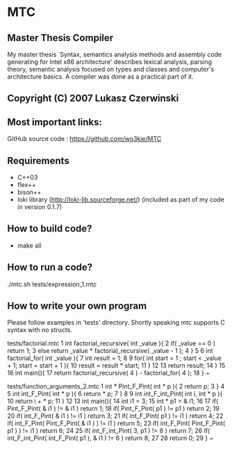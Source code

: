 # MTC

## Master Thesis Compiler
My master thesis `Syntax, semantics analysis methods and assembly code generating for Intel x86 architecture' describes lexical analysis, parsing theory, semantic analysis focused on types and classes and computer's architecture basics. A compiler was done as a practical part of it.


## Copyright (C) 2007 Lukasz Czerwinski


## Most important links:
GitHub source code  : https://github.com/wo3kie/MTC

  
## Requirements
* C++03
* flex++
* bison++
* loki library (http://loki-lib.sourceforge.net/) (included as part of my code in version 0.1.7)
  
  
## How to build code?
* make all


## How to run a code?
./mtc.sh tests/expression_1.mtc


## How to write your own program
Please follow examples in 'tests' directory. Shortly speaking mtc supports C syntax with no structs.

tests/factorial.mtc
  1 int factorial_recursive( int _value ){
  2     if( _value == 0 ) return 1;
  3     else return _value * factorial_recursive( _value - 1 );
  4 }
  5 
  6 int factorial_for( int _value ){
  7     int result = 1;
  8 
  9     for( int start = 1 ; start < _value + 1; start = start + 1 ){
 10         result = result * start;
 11     }
 12 
 13     return result;
 14 }
 15 
 16 int main(){
 17     return factorial_recursive( 4 ) - factorial_for( 4 );
 18 }
~

tests/function_arguments_2.mtc
  1 int * Pint_F_Pint( int * p ){
  2     return p;
  3 }
  4 
  5 int int_F_Pint( int * p ){
  6     return * p;
  7 }
  8 
  9 int int_F_int_Pint( int i, int * p ){
 10     return i + * p;
 11 }
 12 
 13 int main(){
 14     int i1 = 3;
 15     int * p1 = & i1;
 16 
 17     if( Pint_F_Pint( & i1 ) != & i1 ) return 1;
 18     if( Pint_F_Pint( p1 ) != p1 ) return 2;
 19 
 20     if( int_F_Pint( & i1 ) != i1 ) return 3;
 21     if( int_F_Pint( p1 ) != i1 ) return 4;
 22     if( int_F_Pint( Pint_F_Pint( & i1 ) ) != i1 ) return 5;
 23     if( int_F_Pint( Pint_F_Pint( p1 ) ) != i1 ) return 6;
 24 
 25     if( int_F_int_Pint( 3, p1 ) != 6 ) return 7;
 26     if( int_F_int_Pint( int_F_Pint( p1 ), & i1 ) != 6 ) return 8;
 27 
 28     return 0;
 29 }
~           
